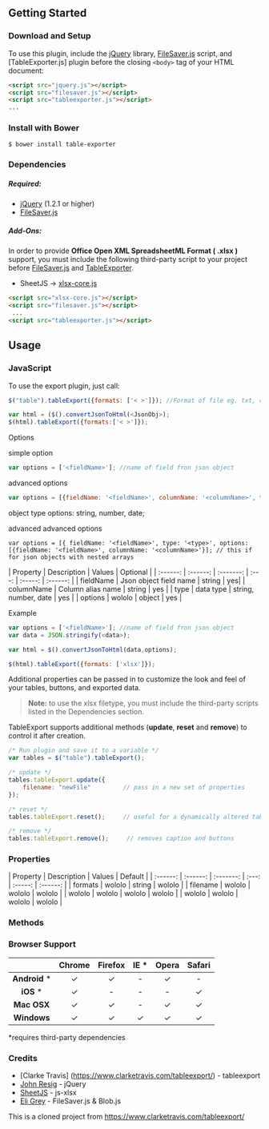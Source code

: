 ## Getting Started

### Download and Setup

To use this plugin, include the [jQuery](https://jquery.com) library, [FileSaver.js](https://github.com/eligrey/FileSaver.js/) script, and [TableExporter.js] plugin before the closing `<body>` tag of your HTML document:

```html
<script src="jquery.js"></script>
<script src="filesaver.js"></script>
<script src="tableexporter.js"></script>
...
```

### Install with Bower

```shell
$ bower install table-exporter
```

### Dependencies

##### Required:

* [jQuery](https://jquery.com) (1.2.1 or higher)
* [FileSaver.js](https://github.com/eligrey/FileSaver.js/)


##### Add-Ons:
In order to provide **Office Open XML SpreadsheetML Format ( .xlsx )** support, you must include the following third-party script to your project before [FileSaver.js](https://github.com/eligrey/FileSaver.js/) and [TableExporter](https://github.com/SimonSch/HtmlTableExporter).

* SheetJS -> [xlsx-core.js](https://github.com/SheetJS/js-xlsx)

```html
<script src="xlsx-core.js"></script>
<script src="filesaver.js"></script>
 ...
<script src="tableexporter.js"></script>
```

## Usage

### JavaScript

To use the export plugin, just call:

```js
$("table").tableExport({formats: ['< >']}); //Format of file eg. txt, csv, xls, xlsx

var html = ($().convertJsonToHtml(<JsonObj>);
$(html).tableExport({formats:['< >']});
```

Options 

simple option
```js
var options = ['<fieldName>']; //name of field fron json object
```

advanced options
```js
var options = [{fieldName: '<fieldName>', columnName: '<columnName>', type: '<type>'}]; //name of field from json object, column name alias (optional), object type (optional)
```

object type options: string, number, date; 

advanced advanced options
```
var options = [{ fieldName: '<fieldName>', type: '<type>', options:[{fieldName: '<fieldName>', columnName: '<columnName>'}]; // this if for json objects with nested arrays
```

| Property | Description | Values | Optional |
| :------: | :------: | :-------: | :---: | :-----: | :------: |
|  fieldName  |  Json object field name     | string |  yes|
|  columnName  |  Column alias name     | string | yes |
|  type  |  data type     | string, number, date | yes |
|  options  |  wololo     | object | yes |

Example

```js
var options = ['<fieldName>']; //name of field fron json object
var data = JSON.stringify(<data>);

var html = $().convertJsonToHtml(data,options);

$(html).tableExport({formats: ['xlsx']});
```


Additional properties can be passed in to customize the look and feel of your tables, buttons, and exported data.

> **Note:**  to use the xlsx filetype, you must include the third-party scripts listed in the Dependencies section.

TableExport supports additional methods (**update**, **reset** and **remove**) to control it after creation.

```js
/* Run plugin and save it to a variable */
var tables = $("table").tableExport();
```

```js
/* update */
tables.tableExport.update({
    filename: "newFile"         // pass in a new set of properties
});

/* reset */
tables.tableExport.reset();     // useful for a dynamically altered table

/* remove */
tables.tableExport.remove();     // removes caption and buttons
```

### Properties

| Property | Description | Values | Default |
| :------: | :------: | :-------: | :---: | :-----: | :------: |
|  formats  |  wololo     | string | wololo  |
|  filename  |  wololo     | wololo | wololo  |
|  wololo  |  wololo     | wololo | wololo  |
|  wololo  |  wololo     | wololo | wololo  |

### Methods



### Browser Support

|  | Chrome | Firefox | IE *  | Opera | Safari |
| :------: | :------: | :-------: | :---: | :-----: | :------: |
| __Android__ * |    &#10003;   |    &#10003;    | - |   &#10003;   |  -   |
| __iOS__ * |    &#10003;   |  -    | - |   -   |   &#10003;    |
| **Mac OSX**|    &#10003;   |    &#10003;    | - |   &#10003;  |   &#10003;    |
| **Windows** |    &#10003;   |    &#10003;    | &#10003; |   &#10003;   |   &#10003;    |

*requires third-party dependencies


### Credits

* [Clarke Travis] (https://www.clarketravis.com/tableexport/) - tableexport
* [John Resig](https://github.com/jeresig) - jQuery
* [SheetJS](https://github.com/SheetJS) - js-xlsx 
* [Eli Grey](https://github.com/eligrey) - FileSaver.js & Blob.js

This is a cloned project from https://www.clarketravis.com/tableexport/
